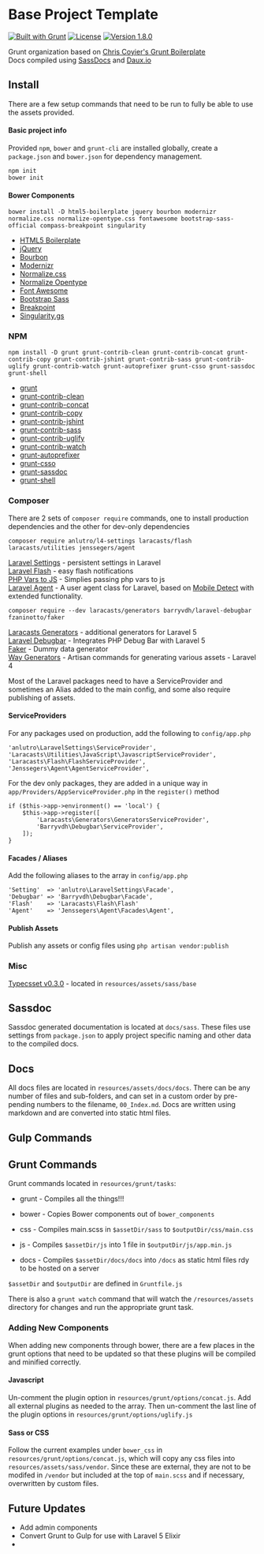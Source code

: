 # Base Project Template
[![Built with Grunt](https://cdn.gruntjs.com/builtwith.png)](http://gruntjs.com/)
[![License](http://b.repl.ca/v1/license-MIT-44aa44.png)]()
[![Version 1.8.0](http://b.repl.ca/v1/version-1.8.0-3399dd.png)]()

Grunt organization based on [Chris Coyier's Grunt Boilerplate](https://github.com/chriscoyier/My-Grunt-Boilerplate) <br>
Docs compiled using [SassDocs](https://github.com/SassDoc/sassdoc) and [Daux.io](https://github.com/justinwalsh/daux.io)





##  Install
There are a few setup commands that need to be run to fully be able to use the assets provided.



#### Basic project info
Provided `npm`, `bower` and `grunt-cli` are installed globally, create a `package.json` and `bower.json` for dependency management.

```
npm init
bower init
```





#### Bower Components
```
bower install -D html5-boilerplate jquery bourbon modernizr normalize.css normalize-opentype.css fontawesome bootstrap-sass-official compass-breakpoint singularity
```


* [HTML5 Boilerplate](https://github.com/h5bp/html5-boilerplate)
* [jQuery](https://github.com/jquery/jquery)
* [Bourbon](https://github.com/thoughtbot/bourbon)
* [Modernizr](https://github.com/Modernizr/Modernizr)
* [Normalize.css](https://github.com/necolas/normalize.css)
* [Normalize Opentype](https://github.com/kennethormandy/normalize-opentype.css)
* [Font Awesome](https://github.com/FortAwesome/Font-Awesome)
* [Bootstrap Sass](https://github.com/twbs/bootstrap-sass)
* [Breakpoint](https://github.com/at-import/breakpoint)
* [Singularity.gs](https://github.com/at-import/Singularity)





###  NPM
```
npm install -D grunt grunt-contrib-clean grunt-contrib-concat grunt-contrib-copy grunt-contrib-jshint grunt-contrib-sass grunt-contrib-uglify grunt-contrib-watch grunt-autoprefixer grunt-csso grunt-sassdoc grunt-shell
```

* [grunt](https://github.com/gruntjs/grunt)
* [grunt-contrib-clean](https://github.com/gruntjs/grunt-contrib-clean)
* [grunt-contrib-concat](https://github.com/gruntjs/grunt-contrib-concat)
* [grunt-contrib-copy](https://github.com/gruntjs/grunt-contrib-copy)
* [grunt-contrib-jshint](https://github.com/gruntjs/grunt-contrib-jshint)
* [grunt-contrib-sass](https://github.com/gruntjs/grunt-contrib-sass)
* [grunt-contrib-uglify](https://github.com/gruntjs/grunt-contrib-uglify)
* [grunt-contrib-watch](https://github.com/gruntjs/grunt-contrib-watch)
* [grunt-autoprefixer](https://github.com/nDmitry/grunt-autoprefixer)
* [grunt-csso](https://github.com/t32k/grunt-csso)
* [grunt-sassdoc](https://github.com/SassDoc/grunt-sassdoc)
* [grunt-shell](https://github.com/sindresorhus/grunt-shell)





### Composer

There are 2 sets of `composer require` commands, one to install production dependencies and the other for dev-only dependencies

```
composer require anlutro/l4-settings laracasts/flash laracasts/utilities jenssegers/agent
```

[Laravel Settings](https://github.com/anlutro/laravel-settings) - persistent settings in Laravel <br>
[Laravel Flash](https://github.com/laracasts/flash) - easy flash notifications <br>
[PHP Vars to JS](https://github.com/laracasts/PHP-Vars-To-Js-Transformer) - Simplies passing php vars to js <br>
[Laravel Agent](https://github.com/jenssegers/Laravel-Agent) - A user agent class for Laravel, based on [Mobile Detect](https://github.com/serbanghita/Mobile-Detect) with extended functionality. <br>

```
composer require --dev laracasts/generators barryvdh/laravel-debugbar fzaninotto/faker
```


[Laracasts Generators](https://github.com/laracasts/Laravel-5-Generators-Extended) - additional generators for Laravel 5 <br>
[Laravel Debugbar](https://github.com/barryvdh/laravel-debugbar) - Integrates PHP Debug Bar with Laravel 5 <br>
[Faker](https://github.com/fzaninotto/Faker) - Dummy data generator <br>
[Way Generators](https://github.com/jeffreyway/laravel-4-generators) - Artisan commands for generating various assets - Laravel 4 <br>
	

Most of the Laravel packages need to have a ServiceProvider and sometimes an Alias added to the main config, and some also require publishing of assets.

#### ServiceProviders
For any packages used on production, add the following to `config/app.php`

```
'anlutro\LaravelSettings\ServiceProvider',
'Laracasts\Utilities\JavaScript\JavascriptServiceProvider',
'Laracasts\Flash\FlashServiceProvider',
'Jenssegers\Agent\AgentServiceProvider',
```

For the dev only packages, they are added in a unique way in `app/Providers/AppServiceProvider.php` in the `register()` method

```
if ($this->app->environment() == 'local') {
	$this->app->register([
		'Laracasts\Generators\GeneratorsServiceProvider',
		'Barryvdh\Debugbar\ServiceProvider',
	]);
}
```


#### Facades / Aliases

Add the following aliases to the array in `config/app.php`

```
'Setting'  => 'anlutro\LaravelSettings\Facade',
'Debugbar' => 'Barryvdh\Debugbar\Facade',
'Flash'    => 'Laracasts\Flash\Flash'
'Agent'    => 'Jenssegers\Agent\Facades\Agent',
```


#### Publish Assets

Publish any assets or config files using `php artisan vendor:publish`






###  Misc

[Typecsset v0.3.0](https://github.com/csswizardry/typecsset) - located in `resources/assets/sass/base`<br>





## Sassdoc
Sassdoc generated documentation is located at `docs/sass`.  These files use settings from `package.json` to apply project specific naming and other data to the compiled docs.





##  Docs
All docs files are located in `resources/assets/docs/docs`.  There can be any number of files and sub-folders, and can set in a custom order by pre-pending numbers to the filename, `00_Index.md`.  Docs are written using markdown and are converted into static html files.





##  Gulp Commands





##  Grunt Commands

Grunt commands located in `resources/grunt/tasks`:

* grunt - Compiles all the things!!!

* bower - Copies Bower components out of `bower_components`
* css  - Compiles main.scss in `$assetDir/sass` to `$outputDir/css/main.css`
* js   - Compiles `$assetDir/js` into 1 file in `$outputDir/js/app.min.js`
* docs - Compiles `$assetDir/docs/docs` into `/docs` as static html files rdy to be hosted on a server

`$assetDir` and `$outputDir` are defined in `Gruntfile.js`

There is also a `grunt watch` command that will watch the `/resources/assets` directory for changes and run the appropriate grunt task.


### Adding New Components
When adding new components through bower, there are a few places in the grunt options that need to be updated so that these plugins will be compiled and minified correctly.  


#### Javascript
Un-comment the plugin option in `resources/grunt/options/concat.js`.  Add all external plugins as needed to the array.  Then un-comment the last line of the plugin options in `resources/grunt/options/uglify.js`


#### Sass or CSS
Follow the current examples under `bower_css` in `resources/grunt/options/concat.js`, which will copy any css files into `resources/assets/sass/vendor`.  Since these are external, they are not to be modifed in `/vendor` but included at the top of `main.scss` and if necessary, overwritten by custom files.





## Future Updates

* Add admin components
* Convert Grunt to Gulp for use with Laravel 5 Elixir
* 
